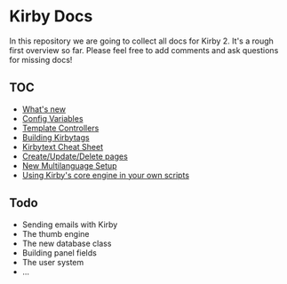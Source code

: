 # Kirby Docs

In this repository we are going to collect all docs for Kirby 2. It's a rough first overview so far. Please feel free to add comments and ask questions for missing docs! 

## TOC

- [What's new](whats-new.md)
- [Config Variables](configvariables.md)
- [Template Controllers](controllers.md)
- [Building Kirbytags](kirbytags.md)
- [Kirbytext Cheat Sheet](kirbytext.md)
- [Create/Update/Delete pages](crud.md)
- [New Multilanguage Setup](multilang.md)
- [Using Kirby's core engine in your own scripts](standalone-core-engine.md)

## Todo

- Sending emails with Kirby
- The thumb engine
- The new database class
- Building panel fields
- The user system
- ...

